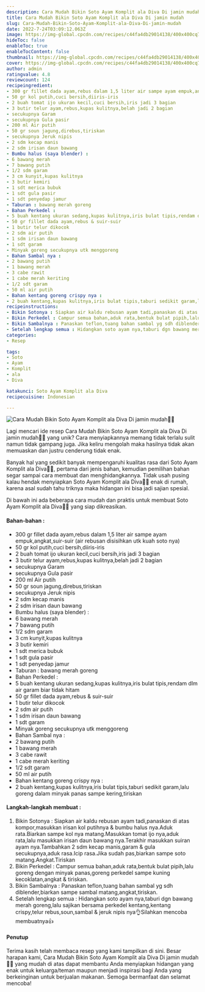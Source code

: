 ```yaml
---
description: Cara Mudah Bikin Soto Ayam Komplit ala Diva Di jamin mudah"
title: Cara Mudah Bikin Soto Ayam Komplit ala Diva Di jamin mudah
slug: Cara-Mudah-Bikin-Soto-Ayam-Komplit-ala-Diva-Di-jamin-mudah
date: 2022-7-24T03:09:12.063Z
image: https://img-global.cpcdn.com/recipes/c44fa4db29014138/400x400cq70/photo.jpg
hideToc: false
enableToc: true
enableTocContent: false
thumbnail: https://img-global.cpcdn.com/recipes/c44fa4db29014138/400x400cq70/photo.jpg
cover: https://img-global.cpcdn.com/recipes/c44fa4db29014138/400x400cq70/photo.jpg
author: admin
ratingvalue: 4.8
reviewcount: 124
recipeingredient:
- 300 gr fillet dada ayam,rebus dalam 1,5 liter air sampe ayam empuk,angkat,suir-suir (air rebusan disisihkan utk kuah soto nya)
- 50 gr kol putih,cuci bersih,diiris-iris
- 2 buah tomat ijo ukuran kecil,cuci bersih,iris jadi 3 bagian
- 3 butir telur ayam,rebus,kupas kulitnya,belah jadi 2 bagian
- secukupnya Garam
- secukupnya Gula pasir
- 200 ml Air putih
- 50 gr soun jagung,direbus,tiriskan
- secukupnya Jeruk nipis
- 2 sdm kecap manis
- 2 sdm irisan daun bawang
- Bumbu halus (saya blender) :
- 6 bawang merah
- 7 bawang putih
- 1/2 sdm garam
- 3 cm kunyit,kupas kulitnya
- 3 butir kemiri
- 1 sdt merica bubuk
- 1 sdt gula pasir
- 1 sdt penyedap jamur
- Taburan : bawang merah goreng
- Bahan Perkedel :
- 5 buah kentang ukuran sedang,kupas kulitnya,iris bulat tipis,rendam dlm air garam biar tidak hitam
- 50 gr fillet dada ayam,rebus & suir-suir
- 1 butir telur dikocok
- 2 sdm air putih
- 1 sdm irisan daun bawang
- 1 sdt garam
- Minyak goreng secukupnya utk menggoreng
- Bahan Sambal nya :
- 2 bawang putih
- 1 bawang merah
- 3 cabe rawit
- 1 cabe merah keriting
- 1/2 sdt garam
- 50 ml air putih
- Bahan kentang goreng crispy nya :
- 2 buah kentang,kupas kulitnya,iris bulat tipis,taburi sedikit garam,lalu goreng dalam minyak panas sampe kering,tiriskan
recipeinstructions:
- Bikin Sotonya : Siapkan air kaldu rebusan ayam tadi,panaskan di atas kompor,masukkan irisan kol putihnya & bumbu halus nya.Aduk rata.Biarkan sampe kol nya matang.Masukkan tomat ijo nya,aduk rata,lalu masukkan irisan daun bawang nya.Terakhir masukkan suiran ayam nya.Tambahkan 2 sdm kecap manis,garam & gula secukupnya,aduk rasa.Icip rasa.Jika sudah pas,biarkan sampe soto matang.Angkat.Tiriskan
- Bikin Perkedel : Campur semua bahan,aduk rata,bentuk bulat pipih,lalu goreng dengan minyak panas,goreng perkedel sampe kuning kecoklatan,angkat & tiriskan.
- Bikin Sambalnya : Panaskan teflon,tuang bahan sambal yg sdh diblender,biarkan sampe sambal matang,angkat,tiriskan.
- Setelah lengkap semua : Hidangkan soto ayam nya,taburi dgn bawang merah goreng,lalu sajikan bersama perkedel kentang,kentang crispy,telur rebus,soun,sambal & jeruk nipis nya👌Silahkan mencoba membuatnya👍
categories:
- Resep

tags:
- Soto
- Ayam
- Komplit
- ala
- Diva

katakunci: Soto Ayam Komplit ala Diva
recipecuisine: Indonesian

---
```


![Cara Mudah Bikin Soto Ayam Komplit ala Diva Di jamin mudah👩‍🍳](https://img-global.cpcdn.com/recipes/c44fa4db29014138/400x400cq70/photo.jpg)

Lagi mencari ide resep Cara Mudah Bikin Soto Ayam Komplit ala Diva Di jamin mudah👩‍🍳 yang unik? Cara menyiapkannya memang tidak terlalu sulit namun tidak gampang juga. Jika keliru mengolah maka hasilnya tidak akan memuaskan dan justru cenderung tidak enak.

Banyak hal yang sedikit banyak mempengaruhi kualitas rasa dari Soto Ayam Komplit ala Diva👩‍🍳, pertama dari jenis bahan, kemudian pemilihan bahan segar sampai cara membuat dan menghidangkannya. Tidak usah pusing kalau hendak menyiapkan Soto Ayam Komplit ala Diva👩‍🍳 enak di rumah, karena asal sudah tahu triknya maka hidangan ini bisa jadi sajian spesial.

Di bawah ini ada beberapa cara mudah dan praktis untuk membuat Soto Ayam Komplit ala Diva👩‍🍳 yang siap dikreasikan.

<!--inarticleads1-->

#### Bahan-bahan :

- 300 gr fillet dada ayam,rebus dalam 1,5 liter air sampe ayam empuk,angkat,suir-suir (air rebusan disisihkan utk kuah soto nya)
- 50 gr kol putih,cuci bersih,diiris-iris
- 2 buah tomat ijo ukuran kecil,cuci bersih,iris jadi 3 bagian
- 3 butir telur ayam,rebus,kupas kulitnya,belah jadi 2 bagian
- secukupnya Garam
- secukupnya Gula pasir
- 200 ml Air putih
- 50 gr soun jagung,direbus,tiriskan
- secukupnya Jeruk nipis
- 2 sdm kecap manis
- 2 sdm irisan daun bawang
- Bumbu halus (saya blender) :
- 6 bawang merah
- 7 bawang putih
- 1/2 sdm garam
- 3 cm kunyit,kupas kulitnya
- 3 butir kemiri
- 1 sdt merica bubuk
- 1 sdt gula pasir
- 1 sdt penyedap jamur
- Taburan : bawang merah goreng
- Bahan Perkedel :
- 5 buah kentang ukuran sedang,kupas kulitnya,iris bulat tipis,rendam dlm air garam biar tidak hitam
- 50 gr fillet dada ayam,rebus & suir-suir
- 1 butir telur dikocok
- 2 sdm air putih
- 1 sdm irisan daun bawang
- 1 sdt garam
- Minyak goreng secukupnya utk menggoreng
- Bahan Sambal nya :
- 2 bawang putih
- 1 bawang merah
- 3 cabe rawit
- 1 cabe merah keriting
- 1/2 sdt garam
- 50 ml air putih
- Bahan kentang goreng crispy nya :
- 2 buah kentang,kupas kulitnya,iris bulat tipis,taburi sedikit garam,lalu goreng dalam minyak panas sampe kering,tiriskan

<!--inarticleads2-->

#### Langkah-langkah membuat :

1. Bikin Sotonya : Siapkan air kaldu rebusan ayam tadi,panaskan di atas kompor,masukkan irisan kol putihnya & bumbu halus nya.Aduk rata.Biarkan sampe kol nya matang.Masukkan tomat ijo nya,aduk rata,lalu masukkan irisan daun bawang nya.Terakhir masukkan suiran ayam nya.Tambahkan 2 sdm kecap manis,garam & gula secukupnya,aduk rasa.Icip rasa.Jika sudah pas,biarkan sampe soto matang.Angkat.Tiriskan
1. Bikin Perkedel : Campur semua bahan,aduk rata,bentuk bulat pipih,lalu goreng dengan minyak panas,goreng perkedel sampe kuning kecoklatan,angkat & tiriskan.
1. Bikin Sambalnya : Panaskan teflon,tuang bahan sambal yg sdh diblender,biarkan sampe sambal matang,angkat,tiriskan.
1. Setelah lengkap semua : Hidangkan soto ayam nya,taburi dgn bawang merah goreng,lalu sajikan bersama perkedel kentang,kentang crispy,telur rebus,soun,sambal & jeruk nipis nya👌Silahkan mencoba membuatnya👍

#### Penutup

Terima kasih telah membaca resep yang kami tampilkan di sini. Besar harapan kami, Cara Mudah Bikin Soto Ayam Komplit ala Diva Di jamin mudah👩‍🍳 yang mudah di atas dapat membantu Anda menyiapkan hidangan yang enak untuk keluarga/teman maupun menjadi inspirasi bagi Anda yang berkeinginan untuk berjualan makanan. Semoga bermanfaat dan selamat mencoba!